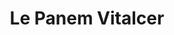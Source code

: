 ---
title: "Le Panem Vitalcer"
url: /ciudad-autonoma-de-buenos-aires/le-panem-vitalcer/
shop: alimentación sana
---